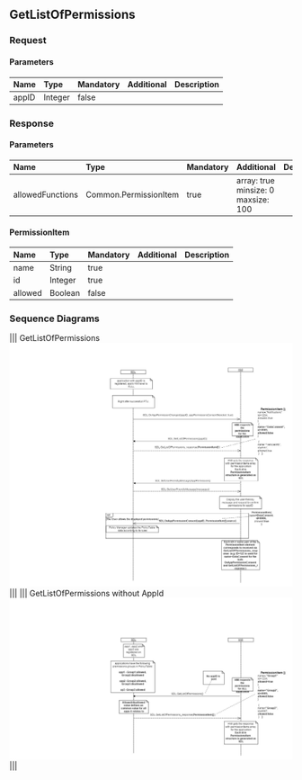 ## GetListOfPermissions


### Request

#### Parameters

|Name|Type|Mandatory|Additional|Description|
|:---|:---|:--------|:---------|:----------|
|appID|Integer|false|||

### Response

#### Parameters

|Name|Type|Mandatory|Additional|Description|
|:---|:---|:--------|:---------|:----------|
|allowedFunctions|Common.PermissionItem|true|array: true<br>minsize: 0<br>maxsize: 100||

#### PermissionItem

|Name|Type|Mandatory|Additional|Description|
|:---|:---|:--------|:---------|:----------|
|name|String|true|||
|id|Integer|true|||
|allowed|Boolean|false|||

### Sequence Diagrams
|||
GetListOfPermissions
![GetListOfPermissions](./assets/GetListOfPermissions.jpg)
|||
|||
GetListOfPermissions without AppId
![GetListOfPermissions](./assets/GetListOfPermissionsNoId.jpg)
|||
